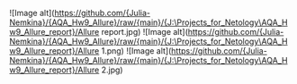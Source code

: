 ![Image alt](https://github.com/{Julia-Nemkina}/{AQA_Hw9_Allure}/raw/{main}/{J:\Projects_for_Netology\AQA_Hw9_Allure_report}/Allure report.jpg)
![Image alt](https://github.com/{Julia-Nemkina}/{AQA_Hw9_Allure}/raw/{main}/{J:\Projects_for_Netology\AQA_Hw9_Allure_report}/Allure 1.png)
![Image alt](https://github.com/{Julia-Nemkina}/{AQA_Hw9_Allure}/raw/{main}/{J:\Projects_for_Netology\AQA_Hw9_Allure_report}/Allure 2.jpg)
